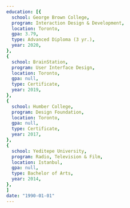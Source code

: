```yaml
---
education: [{
  school: George Brown College,
  program: Interaction Design & Development,
  location: Toronto,
  gpa: 3.79,
  type: Advanced Diploma (3 yr.),
  year: 2020,
},
{
  school: BrainStation,
  program: User Interface Design,
  location: Toronto,
  gpa: null,
  type: Certificate,
  year: 2019,
},
{
  school: Humber College,
  program: Design Foundation,
  location: Toronto,
  gpa: null,
  type: Certificate,
  year: 2017,
},
{
  school: Yeditepe University,
  program: Radio, Television & Film,
  location: Istanbul,
  gpa: null,
  type: Bachelor of Arts,
  year: 2014,
},
]
date: "1990-01-01"
---
```

